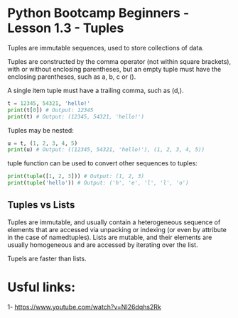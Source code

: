# Python Bootcamp Beginners - Lesson 1.3 - Tuples


Tuples are immutable sequences, used to store collections of data.

Tuples are constructed by the comma operator (not within square brackets), with or without enclosing parentheses, but an empty tuple must have the enclosing parentheses, such as a, b, c or ().

A single item tuple must have a trailing comma, such as (d,).
```python
t = 12345, 54321, 'hello!'
print(t[0]) # Output: 12345
print(t) # Output: (12345, 54321, 'hello!')
```
Tuples may be nested:

```python
u = t, (1, 2, 3, 4, 5)
print(u) # Output: ((12345, 54321, 'hello!'), (1, 2, 3, 4, 5))
```

tuple function can be used to convert other sequences to tuples:
```python
print(tuple([1, 2, 3])) # Output: (1, 2, 3)
print(tuple('hello')) # Output: ('h', 'e', 'l', 'l', 'o')
```

## Tuples vs Lists
Tuples are immutable, and usually contain a heterogeneous sequence of elements that are accessed via unpacking or indexing (or even by attribute in the case of namedtuples). Lists are mutable, and their elements are usually homogeneous and are accessed by iterating over the list.

Tupels are faster than lists.

# Usful links:
1- https://www.youtube.com/watch?v=NI26dqhs2Rk
